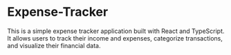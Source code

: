 # Expense-Tracker
This is a simple expense tracker application built with React and TypeScript. It allows users to track their income and expenses, categorize transactions, and visualize their financial data.
